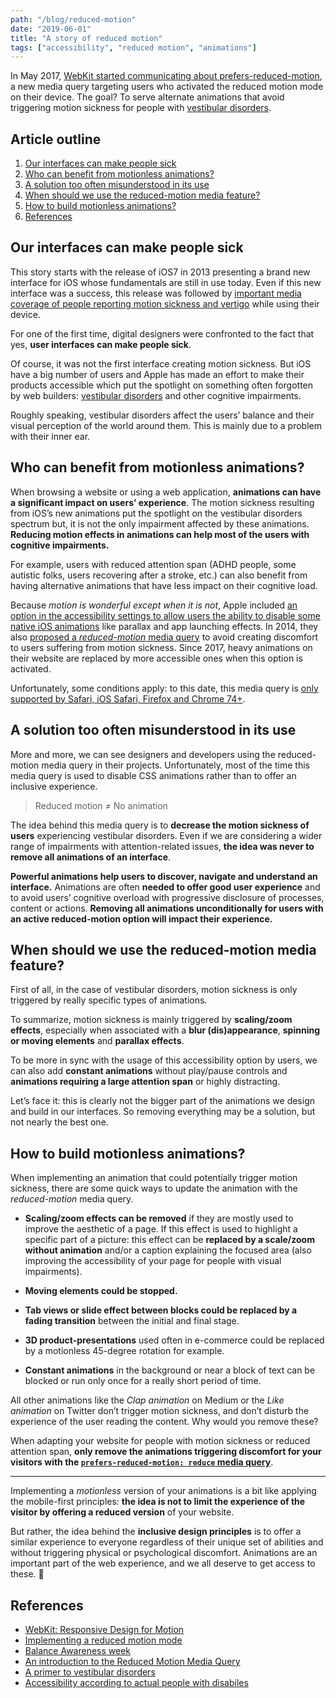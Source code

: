 ```yaml
---
path: "/blog/reduced-motion"
date: "2019-06-01"
title: "A story of reduced motion"
tags: ["accessibility", "reduced motion", "animations"]
---
```


In May 2017, [WebKit started communicating about prefers-reduced-motion](https://webkit.org/blog/7551/responsive-design-for-motion/), a new media query targeting users who activated the reduced motion mode on their device. The goal? To serve alternate animations that avoid triggering motion sickness for people with [vestibular disorders](http://simplyaccessible.com/article/balance-awareness/).

## Article outline

1. [Our interfaces can make people sick](#our-interfaces-can-make-people-sick)
1. [Who can benefit from motionless animations?](#who-can-benefit-from-motionless-animations)
1. [A solution too often misunderstood in its use](#a-solution-too-often-misunderstood-in-its-use)
1. [When should we use the reduced-motion media feature?](#when-should-we-use-the-reduced-motion-media-feature)
1. [How to build motionless animations?](#how-to-build-motionless-animations)
1. [References](#references)

## Our interfaces can make people sick

This story starts with the release of iOS7 in 2013 presenting a brand new interface for iOS whose fundamentals are still in use today. Even if this new interface was a success, this release was followed by [important media coverage of people reporting motion sickness and vertigo](https://www.theguardian.com/technology/2013/sep/27/ios-7-motion-sickness-nausea) while using their device.

For one of the first time, digital designers were confronted to the fact that yes, **user interfaces can make people sick**.

Of course, it was not the first interface creating motion sickness. But iOS have a big number of users and Apple has made an effort to make their products accessible which put the spotlight on something often forgotten by web builders: [vestibular disorders](https://a11yproject.com/posts/understanding-vestibular-disorders/) and other cognitive impairments.

Roughly speaking, vestibular disorders affect the users’ balance and their visual perception of the world around them. This is mainly due to a problem with their inner ear.

## Who can benefit from motionless animations?

When browsing a website or using a web application, **animations can have a significant impact on users’ experience**. The motion sickness resulting from iOS’s new animations put the spotlight on the vestibular disorders spectrum but, it is not the only impairment affected by these animations. **Reducing motion effects in animations can help most of the users with cognitive impairments.**

For example, users with reduced attention span (ADHD people, some autistic folks, users recovering after a stroke, etc.) can also benefit from having alternative animations that have less impact on their cognitive load.

Because _motion is wonderful except when it is not_, Apple included [an option in the accessibility settings to allow users the ability to disable some native iOS animations](https://support.apple.com/en-gb/HT202655) like parallax and app launching effects. In 2014, they also [proposed a _reduced-motion_ media query](https://drafts.csswg.org/mediaqueries-5/#prefers-reduced-motion) to avoid creating discomfort to users suffering from motion sickness. Since 2017, heavy animations on their website are replaced by more accessible ones when this option is activated.

Unfortunately, some conditions apply: to this date, this media query is [only supported by Safari, iOS Safari, Firefox and Chrome 74+](https://caniuse.com/#feat=prefers-reduced-motion).

## A solution too often misunderstood in its use

More and more, we can see designers and developers using the reduced-motion media query in their projects. Unfortunately, most of the time this media query is used to disable CSS animations rather than to offer an inclusive experience.

> Reduced motion ≠ No animation

The idea behind this media query is to **decrease the motion sickness of users** experiencing vestibular disorders. Even if we are considering a wider range of impairments with attention-related issues, **the idea was never to remove all animations of an interface**.

**Powerful animations help users to discover, navigate and understand an interface.** Animations are often **needed to offer good user experience** and to avoid users’ cognitive overload with progressive disclosure of processes, content or actions. **Removing all animations unconditionally for users with an active reduced-motion option will impact their experience.**

## When should we use the reduced-motion media feature?

First of all, in the case of vestibular disorders, motion sickness is only triggered by really specific types of animations.

To summarize, motion sickness is mainly triggered by **scaling/zoom effects**, especially when associated with a **blur (dis)appearance**, **spinning or moving elements** and **parallax effects**.

To be more in sync with the usage of this accessibility option by users, we can also add **constant animations** without play/pause controls and **animations requiring a large attention span** or highly distracting.

Let’s face it: this is clearly not the bigger part of the animations we design and build in our interfaces. So removing everything may be a solution, but not nearly the best one.

## How to build motionless animations?

When implementing an animation that could potentially trigger motion sickness, there are some quick ways to update the animation with the _reduced-motion_ media query.

- **Scaling/zoom effects can be removed** if they are mostly used to improve the aesthetic of a page.
  If this effect is used to highlight a specific part of a picture: this effect can be **replaced by a scale/zoom without animation** and/or a caption explaining the focused area (also improving the accessibility of your page for people with visual impairments).

- **Moving elements could be stopped.**

- **Tab views or slide effect between blocks could be replaced by a fading transition** between the initial and final stage.

- **3D product-presentations** used often in e-commerce could be replaced by a motionless 45-degree rotation for example.

- **Constant animations** in the background or near a block of text can be blocked or run only once for a really short period of time.

All other animations like the _Clap animation_ on Medium or the _Like animation_ on Twitter don’t trigger motion sickness, and don’t disturb the experience of the user reading the content. Why would you remove these?

When adapting your website for people with motion sickness or reduced attention span, **only remove the animations triggering discomfort for your visitors with the [`prefers-reduced-motion: reduce` media query](https://css-tricks.com/introduction-reduced-motion-media-query/#article-header-id-3)**.

---

Implementing a _motionless_ version of your animations is a bit like applying the mobile-first principles: **the idea is not to limit the experience of the visitor by offering a reduced version** of your website.

But rather, the idea behind the **inclusive design principles** is to offer a similar experience to everyone regardless of their unique set of abilities and without triggering physical or psychological discomfort. Animations are an important part of the web experience, and we all deserve to get access to these. 🙂

## References

- [WebKit: Responsive Design for Motion](https://webkit.org/blog/7551/responsive-design-for-motion/)
- [Implementing a reduced motion mode](https://hugogiraudel.com/2018/03/19/implementing-a-reduced-motion-mode/)
- [Balance Awareness week](http://simplyaccessible.com/article/balance-awareness/)
- [An introduction to the Reduced Motion Media Query](https://css-tricks.com/introduction-reduced-motion-media-query/#article-header-id-3)
- [A primer to vestibular disorders](https://a11yproject.com/posts/understanding-vestibular-disorders/)
- [Accessibility according to actual people with disabiles](https://axesslab.com/accessibility-according-to-pwd/)
